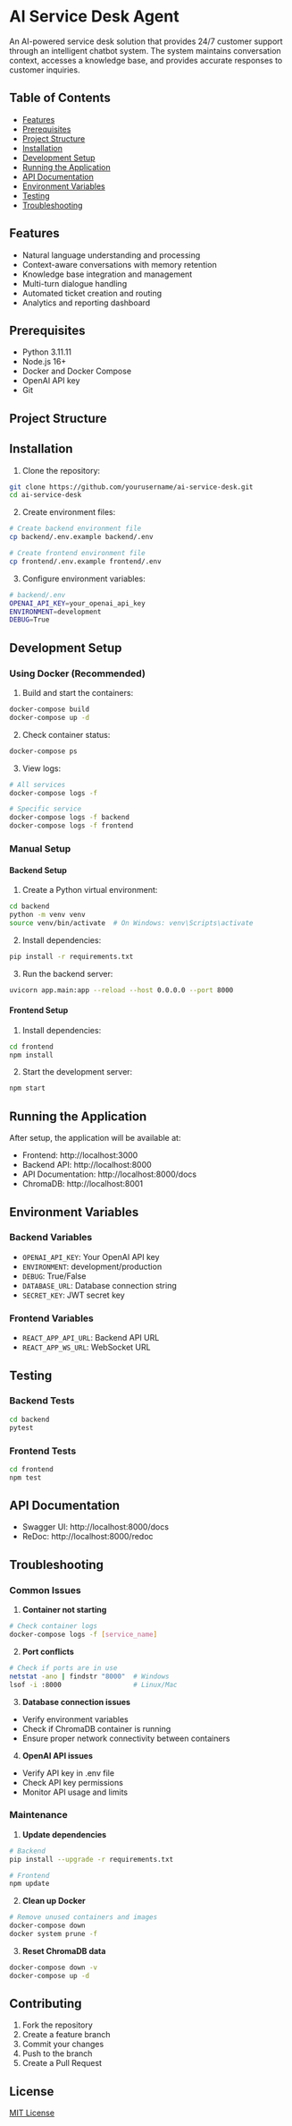 # AI Service Desk Agent

An AI-powered service desk solution that provides 24/7 customer support through an intelligent chatbot system. The system maintains conversation context, accesses a knowledge base, and provides accurate responses to customer inquiries.

## Table of Contents
- [Features](#features)
- [Prerequisites](#prerequisites)
- [Project Structure](#project-structure)
- [Installation](#installation)
- [Development Setup](#development-setup)
- [Running the Application](#running-the-application)
- [API Documentation](#api-documentation)
- [Environment Variables](#environment-variables)
- [Testing](#testing)
- [Troubleshooting](#troubleshooting)

## Features
- Natural language understanding and processing
- Context-aware conversations with memory retention
- Knowledge base integration and management
- Multi-turn dialogue handling
- Automated ticket creation and routing
- Analytics and reporting dashboard

## Prerequisites
- Python 3.11.11
- Node.js 16+
- Docker and Docker Compose
- OpenAI API key
- Git

## Project Structure

## Installation

1. Clone the repository:
```bash
git clone https://github.com/yourusername/ai-service-desk.git
cd ai-service-desk
```

2. Create environment files:
```bash
# Create backend environment file
cp backend/.env.example backend/.env

# Create frontend environment file
cp frontend/.env.example frontend/.env
```

3. Configure environment variables:
```bash
# backend/.env
OPENAI_API_KEY=your_openai_api_key
ENVIRONMENT=development
DEBUG=True
```

## Development Setup

### Using Docker (Recommended)

1. Build and start the containers:
```bash
docker-compose build
docker-compose up -d
```

2. Check container status:
```bash
docker-compose ps
```

3. View logs:
```bash
# All services
docker-compose logs -f

# Specific service
docker-compose logs -f backend
docker-compose logs -f frontend
```

### Manual Setup

#### Backend Setup
1. Create a Python virtual environment:
```bash
cd backend
python -m venv venv
source venv/bin/activate  # On Windows: venv\Scripts\activate
```

2. Install dependencies:
```bash
pip install -r requirements.txt
```

3. Run the backend server:
```bash
uvicorn app.main:app --reload --host 0.0.0.0 --port 8000
```

#### Frontend Setup
1. Install dependencies:
```bash
cd frontend
npm install
```

2. Start the development server:
```bash
npm start
```

## Running the Application

After setup, the application will be available at:
- Frontend: http://localhost:3000
- Backend API: http://localhost:8000
- API Documentation: http://localhost:8000/docs
- ChromaDB: http://localhost:8001

## Environment Variables

### Backend Variables
- `OPENAI_API_KEY`: Your OpenAI API key
- `ENVIRONMENT`: development/production
- `DEBUG`: True/False
- `DATABASE_URL`: Database connection string
- `SECRET_KEY`: JWT secret key

### Frontend Variables
- `REACT_APP_API_URL`: Backend API URL
- `REACT_APP_WS_URL`: WebSocket URL

## Testing

### Backend Tests
```bash
cd backend
pytest
```

### Frontend Tests
```bash
cd frontend
npm test
```

## API Documentation
- Swagger UI: http://localhost:8000/docs
- ReDoc: http://localhost:8000/redoc

## Troubleshooting

### Common Issues

1. **Container not starting**
```bash
# Check container logs
docker-compose logs -f [service_name]
```

2. **Port conflicts**
```bash
# Check if ports are in use
netstat -ano | findstr "8000"  # Windows
lsof -i :8000                  # Linux/Mac
```

3. **Database connection issues**
- Verify environment variables
- Check if ChromaDB container is running
- Ensure proper network connectivity between containers

4. **OpenAI API issues**
- Verify API key in .env file
- Check API key permissions
- Monitor API usage and limits

### Maintenance

1. **Update dependencies**
```bash
# Backend
pip install --upgrade -r requirements.txt

# Frontend
npm update
```

2. **Clean up Docker**
```bash
# Remove unused containers and images
docker-compose down
docker system prune -f
```

3. **Reset ChromaDB data**
```bash
docker-compose down -v
docker-compose up -d
```

## Contributing
1. Fork the repository
2. Create a feature branch
3. Commit your changes
4. Push to the branch
5. Create a Pull Request

## License
[MIT License](LICENSE)
